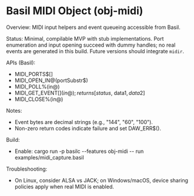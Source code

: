 # Basil MIDI Object (obj-midi)

Overview: MIDI input helpers and event queueing accessible from Basil.

Status: Minimal, compilable MVP with stub implementations. Port enumeration and input opening succeed with dummy handles; no real events are generated in this build. Future versions should integrate `midir`.

APIs (Basil):
- MIDI_PORTS$[]
- MIDI_OPEN_IN@(portSubstr$)
- MIDI_POLL%(in@)
- MIDI_GET_EVENT$[](in@)  ; returns [status$, data1$, data2$]
- MIDI_CLOSE%(in@)

Notes:
- Event bytes are decimal strings (e.g., "144", "60", "100").
- Non-zero return codes indicate failure and set DAW_ERR$().

Build:
- Enable: cargo run -p basilc --features obj-midi -- run examples/midi_capture.basil

Troubleshooting:
- On Linux, consider ALSA vs JACK; on Windows/macOS, device sharing policies apply when real MIDI is enabled.
